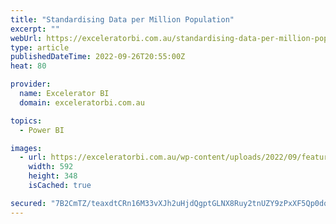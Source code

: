 ```yaml
---
title: "Standardising Data per Million Population"
excerpt: ""
webUrl: https://exceleratorbi.com.au/standardising-data-per-million-population/
type: article
publishedDateTime: 2022-09-26T20:55:00Z
heat: 80

provider:
  name: Excelerator BI
  domain: exceleratorbi.com.au

topics:
  - Power BI

images:
  - url: https://exceleratorbi.com.au/wp-content/uploads/2022/09/featured-image.gif
    width: 592
    height: 348
    isCached: true

secured: "7B2CmTZ/teaxdtCRn16M33vXJh2uHjdQgptGLNX8Ruy2tnUZY9zPxXF5Qp0dqf5ImaV5AdieUBIZqLqjFl6aDokjlBg05Q529cbgcWfT2Oq0uQI/fpju8m1bMmdoG8XxwHl3wq6GhU7blwu+GwIiKfwPd8sYr645q99HerOiB4tn/DLJQ/6V8bIX+Ngmi+S8MrGmewX6zQpLgHv7T+y7Si6u+IH9iM27glatLzdbUHgVBBE06w0yyfshmjHMd9kC7pA3nrO/9F4R9A6bMYs8rSM4IpioIqVRwupLcLeC/dUPBSPHgtgcKUZnLnUd3v84dHQSvG4vlI8gulsBRNohHjJGlInnG5bcGjOdRMyXpZo=;wPQaZMCuS+R1vY/Oz9Rqjw=="
---
```



